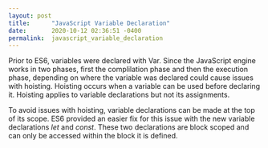 ```yaml
---
layout: post
title:      "JavaScript Variable Declaration"
date:       2020-10-12 02:36:51 -0400
permalink:  javascript_variable_declaration
---
```



Prior to ES6, variables were declared with Var. Since the JavaScript engine works in two phases, first the complilation phase and then the execution phase, depending on where the variable was declared could cause issues with hoisting. Hoisting occurs when a variable can be used before declaring it.  Hoisting applies to variable declarations but not its assignments. 

To avoid issues with hoisting, variable declarations can be made at the top of its scope. ES6 provided an easier fix for this issue with the new variable declarations *let* and *const*. These two declarations are block scoped and can only be accessed within the block it is defined.
